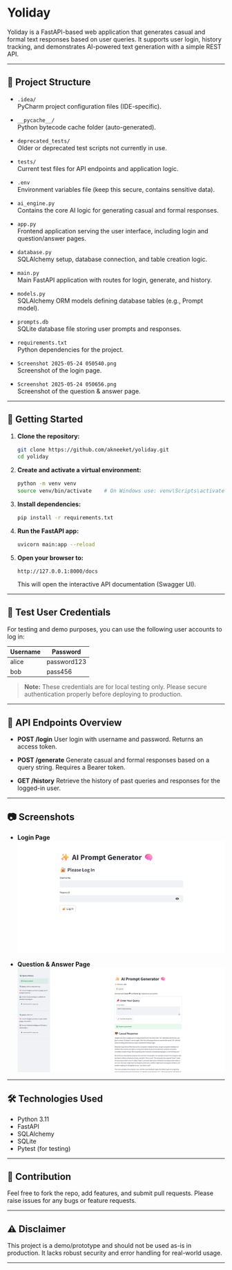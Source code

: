 
# Yoliday

Yoliday is a FastAPI-based web application that generates casual and formal text responses based on user queries. It supports user login, history tracking, and demonstrates AI-powered text generation with a simple REST API.

---

## 📁 Project Structure

- `.idea/`  
  PyCharm project configuration files (IDE-specific).

- `__pycache__/`  
  Python bytecode cache folder (auto-generated).

- `deprecated_tests/`  
  Older or deprecated test scripts not currently in use.

- `tests/`  
  Current test files for API endpoints and application logic.

- `.env`  
  Environment variables file (keep this secure, contains sensitive data).

- `ai_engine.py`  
  Contains the core AI logic for generating casual and formal responses.

- `app.py`  
   Frontend application serving the user interface, including login and question/answer pages.

- `database.py`  
  SQLAlchemy setup, database connection, and table creation logic.

- `main.py`  
  Main FastAPI application with routes for login, generate, and history.

- `models.py`  
  SQLAlchemy ORM models defining database tables (e.g., Prompt model).

- `prompts.db`  
  SQLite database file storing user prompts and responses.

- `requirements.txt`  
  Python dependencies for the project.

- `Screenshot 2025-05-24 050540.png`  
  Screenshot of the login page.

- `Screenshot 2025-05-24 050656.png`  
  Screenshot of the question & answer page.

---

## 🚀 Getting Started

1. **Clone the repository:**

   ```bash
   git clone https://github.com/akneeket/yoliday.git
   cd yoliday

2. **Create and activate a virtual environment:**

   ```bash
   python -m venv venv
   source venv/bin/activate    # On Windows use: venv\Scripts\activate
   ```

3. **Install dependencies:**

   ```bash
   pip install -r requirements.txt
   ```

4. **Run the FastAPI app:**

   ```bash
   uvicorn main:app --reload
   ```

5. **Open your browser to:**

   ```
   http://127.0.0.1:8000/docs
   ```

   This will open the interactive API documentation (Swagger UI).

---

## 🔐 Test User Credentials

For testing and demo purposes, you can use the following user accounts to log in:

| Username | Password    |
| -------- | ----------- |
| alice    | password123 |
| bob      | pass456     |

> **Note:** These credentials are for local testing only. Please secure authentication properly before deploying to production.

---

## 📜 API Endpoints Overview

* **POST /login**
  User login with username and password. Returns an access token.

* **POST /generate**
  Generate casual and formal responses based on a query string. Requires a Bearer token.

* **GET /history**
  Retrieve the history of past queries and responses for the logged-in user.

---

## 📷 Screenshots

* **Login Page**
  ![Login Page](Screenshot%202025-05-24%20050540.png)

* **Question & Answer Page**
  ![Q\&A Page](Screenshot%202025-05-24%20050656.png)

---

## 🛠 Technologies Used

* Python 3.11
* FastAPI
* SQLAlchemy
* SQLite
* Pytest (for testing)

---

## 🤝 Contribution

Feel free to fork the repo, add features, and submit pull requests. Please raise issues for any bugs or feature requests.

---

## ⚠️ Disclaimer

This project is a demo/prototype and should not be used as-is in production. It lacks robust security and error handling for real-world usage.

---


